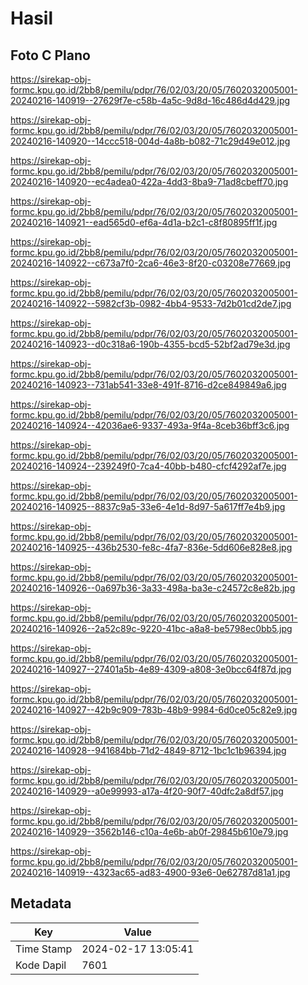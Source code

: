 # Hasil

## Foto C Plano

https://sirekap-obj-formc.kpu.go.id/2bb8/pemilu/pdpr/76/02/03/20/05/7602032005001-20240216-140919--27629f7e-c58b-4a5c-9d8d-16c486d4d429.jpg

https://sirekap-obj-formc.kpu.go.id/2bb8/pemilu/pdpr/76/02/03/20/05/7602032005001-20240216-140920--14ccc518-004d-4a8b-b082-71c29d49e012.jpg

https://sirekap-obj-formc.kpu.go.id/2bb8/pemilu/pdpr/76/02/03/20/05/7602032005001-20240216-140920--ec4adea0-422a-4dd3-8ba9-71ad8cbeff70.jpg

https://sirekap-obj-formc.kpu.go.id/2bb8/pemilu/pdpr/76/02/03/20/05/7602032005001-20240216-140921--ead565d0-ef6a-4d1a-b2c1-c8f80895ff1f.jpg

https://sirekap-obj-formc.kpu.go.id/2bb8/pemilu/pdpr/76/02/03/20/05/7602032005001-20240216-140922--c673a7f0-2ca6-46e3-8f20-c03208e77669.jpg

https://sirekap-obj-formc.kpu.go.id/2bb8/pemilu/pdpr/76/02/03/20/05/7602032005001-20240216-140922--5982cf3b-0982-4bb4-9533-7d2b01cd2de7.jpg

https://sirekap-obj-formc.kpu.go.id/2bb8/pemilu/pdpr/76/02/03/20/05/7602032005001-20240216-140923--d0c318a6-190b-4355-bcd5-52bf2ad79e3d.jpg

https://sirekap-obj-formc.kpu.go.id/2bb8/pemilu/pdpr/76/02/03/20/05/7602032005001-20240216-140923--731ab541-33e8-491f-8716-d2ce849849a6.jpg

https://sirekap-obj-formc.kpu.go.id/2bb8/pemilu/pdpr/76/02/03/20/05/7602032005001-20240216-140924--42036ae6-9337-493a-9f4a-8ceb36bff3c6.jpg

https://sirekap-obj-formc.kpu.go.id/2bb8/pemilu/pdpr/76/02/03/20/05/7602032005001-20240216-140924--239249f0-7ca4-40bb-b480-cfcf4292af7e.jpg

https://sirekap-obj-formc.kpu.go.id/2bb8/pemilu/pdpr/76/02/03/20/05/7602032005001-20240216-140925--8837c9a5-33e6-4e1d-8d97-5a617ff7e4b9.jpg

https://sirekap-obj-formc.kpu.go.id/2bb8/pemilu/pdpr/76/02/03/20/05/7602032005001-20240216-140925--436b2530-fe8c-4fa7-836e-5dd606e828e8.jpg

https://sirekap-obj-formc.kpu.go.id/2bb8/pemilu/pdpr/76/02/03/20/05/7602032005001-20240216-140926--0a697b36-3a33-498a-ba3e-c24572c8e82b.jpg

https://sirekap-obj-formc.kpu.go.id/2bb8/pemilu/pdpr/76/02/03/20/05/7602032005001-20240216-140926--2a52c89c-9220-41bc-a8a8-be5798ec0bb5.jpg

https://sirekap-obj-formc.kpu.go.id/2bb8/pemilu/pdpr/76/02/03/20/05/7602032005001-20240216-140927--27401a5b-4e89-4309-a808-3e0bcc64f87d.jpg

https://sirekap-obj-formc.kpu.go.id/2bb8/pemilu/pdpr/76/02/03/20/05/7602032005001-20240216-140927--42b9c909-783b-48b9-9984-6d0ce05c82e9.jpg

https://sirekap-obj-formc.kpu.go.id/2bb8/pemilu/pdpr/76/02/03/20/05/7602032005001-20240216-140928--941684bb-71d2-4849-8712-1bc1c1b96394.jpg

https://sirekap-obj-formc.kpu.go.id/2bb8/pemilu/pdpr/76/02/03/20/05/7602032005001-20240216-140929--a0e99993-a17a-4f20-90f7-40dfc2a8df57.jpg

https://sirekap-obj-formc.kpu.go.id/2bb8/pemilu/pdpr/76/02/03/20/05/7602032005001-20240216-140929--3562b146-c10a-4e6b-ab0f-29845b610e79.jpg

https://sirekap-obj-formc.kpu.go.id/2bb8/pemilu/pdpr/76/02/03/20/05/7602032005001-20240216-140919--4323ac65-ad83-4900-93e6-0e62787d81a1.jpg


## Metadata

| Key        | Value               |
| ---------- | ------------------- |
| Time Stamp | 2024-02-17 13:05:41 |
| Kode Dapil | 7601                |



